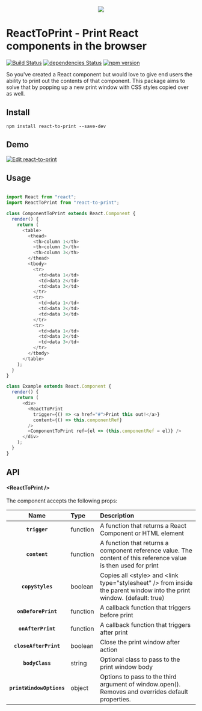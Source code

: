 <div align="center">
  <img src="https://user-images.githubusercontent.com/19170080/33672781-14f1b03e-da79-11e7-95fe-4ce15f170230.png" />
</div>

# ReactToPrint - Print React components in the browser

[![Build Status](https://travis-ci.org/gregnb/react-to-print.svg?branch=master)](https://travis-ci.org/gregnb/react-to-print)
[![dependencies Status](https://david-dm.org/gregnb/react-to-print/status.svg)](https://david-dm.org/gregnb/react-to-print)
[![npm version](https://badge.fury.io/js/react-to-print.svg)](https://badge.fury.io/js/react-to-print)

So you've created a React component but would love to give end users the ability to print out the contents of that component. This package aims to solve that by popping up a new print window with CSS styles copied over as well.  

## Install

`npm install react-to-print --save-dev `

## Demo

[![Edit react-to-print](https://codesandbox.io/static/img/play-codesandbox.svg)](https://codesandbox.io/s/kmmw7l39y7)

## Usage


```js

import React from "react";
import ReactToPrint from "react-to-print";

class ComponentToPrint extends React.Component {
  render() {
    return (
      <table>
        <thead>
          <th>column 1</th>
          <th>column 2</th>
          <th>column 3</th>
        </thead>
        <tbody>
          <tr>
            <td>data 1</td>
            <td>data 2</td>
            <td>data 3</td>
          </tr>
          <tr>
            <td>data 1</td>
            <td>data 2</td>
            <td>data 3</td>
          </tr>
          <tr>
            <td>data 1</td>
            <td>data 2</td>
            <td>data 3</td>
          </tr>
        </tbody>
      </table>
    );
  }
}

class Example extends React.Component {
  render() {
    return (
      <div>
        <ReactToPrint
          trigger={() => <a href="#">Print this out!</a>}
          content={() => this.componentRef}
        />
        <ComponentToPrint ref={el => (this.componentRef = el)} />
      </div>
    );
  }
}


```


## API

#### &lt;ReactToPrint />

The component accepts the following props:

|Name|Type|Description
|:--:|:-----|:-----|
|**`trigger`**|function|A function that returns a React Component or HTML element
|**`content`**|function|A function that returns a component reference value. The content of this reference value is then used for print
|**`copyStyles`**|boolean|Copies all &lt;style> and &lt;link type="stylesheet" /> from <head> inside the parent window into the print window. (default: true)
|**`onBeforePrint`**|function|A callback function that triggers before print
|**`onAfterPrint`**|function|A callback function that triggers after print
|**`closeAfterPrint`**|boolean|Close the print window after action
|**`bodyClass`**|string|Optional class to pass to the print window body
|**`printWindowOptions`**|object|Options to pass to the third argument of window.open(). Removes and overrides default properties. 

